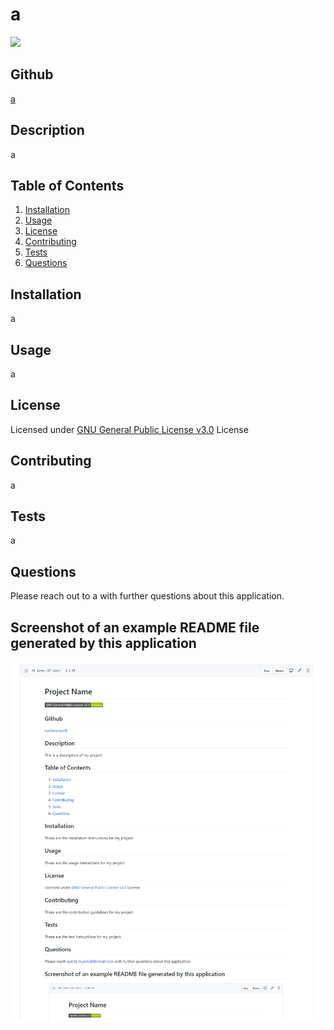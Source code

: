 # a

<img src="https://img.shields.io/badge/GNU%20General%20Public%20License%20v3.0-License-green.svg"> 

## Github
[a](https://github.com/a/)

## Description
a

## Table of Contents

1. [Installation](#installation)
2. [Usage](#usage)
3. [License](#license)
4. [Contributing](#contributing)
5. [Tests](#tests)
6. [Questions](#tests)

## Installation <a name="installation"></a>
a


## Usage <a name="usage"></a>
a


## License <a name="license"></a>
Licensed under [GNU General Public License v3.0](https://www.gnu.org/licenses/gpl-3.0.en.html) License

## Contributing <a name="contributing"></a>
a

## Tests <a name="tests"></a>
a

## Questions <a name="questions"></a>
Please reach out to a with further questions about this application.

## Screenshot of an example README file generated by this application
![screenshot](https://github.com/lvaillancourt8/README-Generator/blob/master/screenshot.png)
